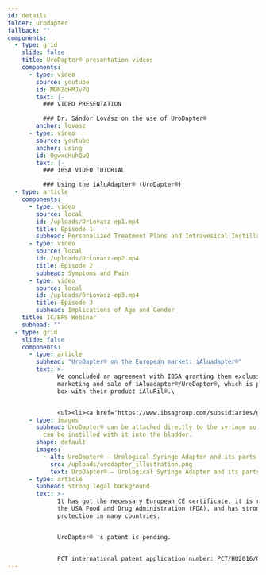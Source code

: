 ```yaml
---
id: details
folder: urodapter
fallback: ""
components:
  - type: grid
    slide: false
    title: UroDapter® presentation videos
    components:
      - type: video
        source: youtube
        id: MONZqHMJv7Q
        text: |-
          ### VIDEO PRESENTATION

          ### Dr. Sándor Lovász on the use of UroDapter®
        anchor: lovasz
      - type: video
        source: youtube
        anchor: using
        id: OgwxcHuhQuQ
        text: |-
          ### IBSA VIDEO TUTORIAL

          ### Using the iAluAdapter® (UroDapter®)
  - type: article
    components:
      - type: video
        source: local
        id: /uploads/DrLovasz-ep1.mp4
        title: Episode 1
        subhead: Personalized Treatment Plans and Intravesical Instillations
      - type: video
        source: local
        id: /uploads/DrLovasz-ep2.mp4
        title: Episode 2
        subhead: Symptoms and Pain
      - type: video
        source: local
        id: /uploads/DrLovasz-ep3.mp4
        title: Episode 3
        subhead: Implications of Age and Gender
    title: IC/BPS Webinar
    subhead: ""
  - type: grid
    slide: false
    components:
      - type: article
        subhead: "UroDapter® on the European market: iAluadapter®"
        text: >-
              We concluded an agreement with IBSA granting them exclusivity for the
              marketing and sale of iAluadapter®/UroDapter®, which is packed in one
              box with their product iAluRil®.\


              <ul><li><a href="https://www.ibsagroup.com/subsidiaries/global-network.html" rel="noopener" target="_blank">IBSA Global Network</a></li></ul>
      - type: images
        subhead: UroDapter® can be attached directly to the syringe so that any solution
          can be instilled with it into the bladder.
        shape: default
        images:
          - alt: UroDapter® – Urological Syringe Adapter and its parts
            src: /uploads/urodapter_illustration.png
            text: UroDapter® – Urological Syringe Adapter and its parts
      - type: article
        subhead: Strong legal background
        text: >-
              It has got the necessary European CE certificate, it is registered by
              the USA Food and Drug Administration (FDA), and has strong IP
              protection in many countries.


              ​UroDapter® 's patent is pending. 


              ​PCT international patent application number: PCT/HU2016/000063
---
```

